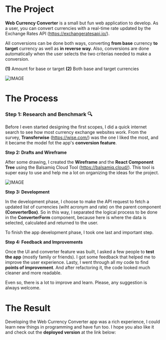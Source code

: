 # The Project

**Web Currency Converter** is a small but fun web application to develop. As a user, you can convert currencies with a real-time rate updated by the Exchange Rates API (https://exchangeratesapi.io/).

All conversions can be done both ways, converting **from base** currency **to target** currency as well as **in reverse way**. Also, conversions are done automatically when the user selects the two criterias needed to make a conversion.

**(1)** Amount for base or target
**(2)** Both base and target currencies

![IMAGE](https://github.com/Rafael-Fontes-Baptista/test-readme/blob/master/images/app-screen-view.png)

# The Process

### **Step 1: Research and Benchmark** 🔍

Before I even started designing the first scopes, I did a quick internet search to see how most currency exchange websites work. From the survey, **Transferwise** (https://wise.com/) was the one I liked the most, and it became the model fot the app's **conversion feature**.

**Step 2: Drafts and Wireframe**

After some drawing, I created the **Wireframe** and the **React Component Tree** using the Balsamiq Cloud Tool (https://balsamiq.cloud/). This tool is super easy to use and help me a lot on organizing the ideas for the project.

![IMAGE](https://github.com/Rafael-Fontes-Baptista/test-readme/blob/master/images/wireframe-and-component-tree.png)

**Step 3: Development**

In the development phase, I choose to make the API request to fetch a updated list of currencies (wiht acronym and rate) on the parent component **(ConverterBox)**. So in this way, I separated the logical process to be done in the **ConverterForm** component, because here is where the data is selected, calculated and returned to the user.

To finish the app development phase, I took one last and important step.

**Step 4: Feedback and Improvements**

Once the UI and converter feature was built, I asked a few people to **test the app** (mostly family or friends). I got some feedback that helped me to improve the user experience. Lasty, I went through all my code to find **points of improvement**. And after refactoring it, the code looked much cleaner and more readable.

Even so, there is a lot to improve and learn.
Please, any suggestion is always welcome.

# The Result

Developing the Web Currency Converter app was a rich experience, I could learn new things in programming and have fun too. I hope you also like it and check out the **deployed version** at the link below:
